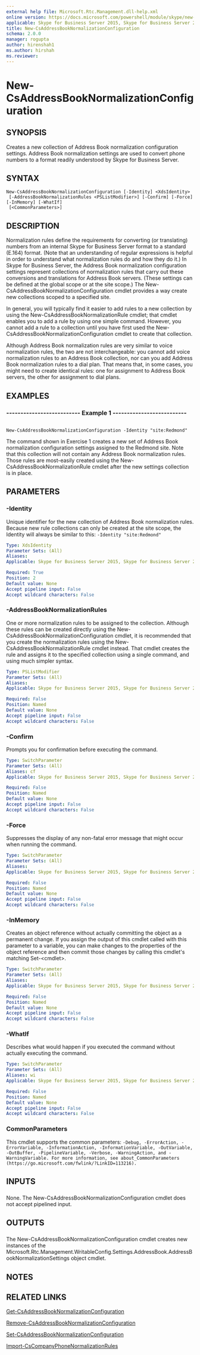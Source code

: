 ```yaml
---
external help file: Microsoft.Rtc.Management.dll-help.xml
online version: https://docs.microsoft.com/powershell/module/skype/new-csaddressbooknormalizationconfiguration
applicable: Skype for Business Server 2015, Skype for Business Server 2019
title: New-CsAddressBookNormalizationConfiguration
schema: 2.0.0
manager: rogupta
author: hirenshah1
ms.author: hirshah
ms.reviewer:
---
```


# New-CsAddressBookNormalizationConfiguration

## SYNOPSIS
Creates a new collection of Address Book normalization configuration settings.
Address Book normalization settings are used to convert phone numbers to a format readily understood by Skype for Business Server.

## SYNTAX

```
New-CsAddressBookNormalizationConfiguration [-Identity] <XdsIdentity>
 [-AddressBookNormalizationRules <PSListModifier>] [-Confirm] [-Force] [-InMemory] [-WhatIf]
 [<CommonParameters>]
```

## DESCRIPTION
Normalization rules define the requirements for converting (or translating) numbers from an internal Skype for Business Server format to a standard (E.164) format.
(Note that an understanding of regular expressions is helpful in order to understand what normalization rules do and how they do it.) In Skype for Business Server, the Address Book normalization configuration settings represent collections of normalization rules that carry out these conversions and translations for Address Book servers.
(These settings can be defined at the global scope or at the site scope.) The New-CsAddressBookNormalizationConfiguration cmdlet provides a way create new collections scoped to a specified site.

In general, you will typically find it easier to add rules to a new collection by using the New-CsAddressBookNormalizationRule cmdlet; that cmdlet enables you to add a rule by using one simple command.
However, you cannot add a rule to a collection until you have first used the New-CsAddressBookNormalizationConfiguration cmdlet to create that collection.

Although Address Book normalization rules are very similar to voice normalization rules, the two are not interchangeable: you cannot add voice normalization rules to an Address Book collection, nor can you add Address Book normalization rules to a dial plan.
That means that, in some cases, you might need to create identical rules: one for assignment to Address Book servers, the other for assignment to dial plans.

## EXAMPLES

### -------------------------- Example 1 -------------------------- 
```

New-CsAddressBookNormalizationConfiguration -Identity "site:Redmond"
```

The command shown in Exercise 1 creates a new set of Address Book normalization configuration settings assigned to the Redmond site.
Note that this collection will not contain any Address Book normalization rules.
Those rules are most-easily created using the New-CsAddressBookNormalizationRule cmdlet after the new settings collection is in place.


## PARAMETERS

### -Identity
Unique identifier for the new collection of Address Book normalization rules.
Because new rule collections can only be created at the site scope, the Identity will always be similar to this: `-Identity "site:Redmond"`

```yaml
Type: XdsIdentity
Parameter Sets: (All)
Aliases: 
Applicable: Skype for Business Server 2015, Skype for Business Server 2019

Required: True
Position: 2
Default value: None
Accept pipeline input: False
Accept wildcard characters: False
```

### -AddressBookNormalizationRules
One or more normalization rules to be assigned to the collection.
Although these rules can be created directly using the New-CsAddressBookNormalizationConfiguration cmdlet, it is recommended that you create the normalization rules using the New-CsAddressBookNormalizationRule cmdlet instead.
That cmdlet creates the rule and assigns it to the specified collection using a single command, and using much simpler syntax.

```yaml
Type: PSListModifier
Parameter Sets: (All)
Aliases: 
Applicable: Skype for Business Server 2015, Skype for Business Server 2019

Required: False
Position: Named
Default value: None
Accept pipeline input: False
Accept wildcard characters: False
```

### -Confirm
Prompts you for confirmation before executing the command.

```yaml
Type: SwitchParameter
Parameter Sets: (All)
Aliases: cf
Applicable: Skype for Business Server 2015, Skype for Business Server 2019

Required: False
Position: Named
Default value: None
Accept pipeline input: False
Accept wildcard characters: False
```

### -Force
Suppresses the display of any non-fatal error message that might occur when running the command.

```yaml
Type: SwitchParameter
Parameter Sets: (All)
Aliases: 
Applicable: Skype for Business Server 2015, Skype for Business Server 2019

Required: False
Position: Named
Default value: None
Accept pipeline input: False
Accept wildcard characters: False
```

### -InMemory
Creates an object reference without actually committing the object as a permanent change.
If you assign the output of this cmdlet called with this parameter to a variable, you can make changes to the properties of the object reference and then commit those changes by calling this cmdlet's matching Set-\<cmdlet\>.

```yaml
Type: SwitchParameter
Parameter Sets: (All)
Aliases: 
Applicable: Skype for Business Server 2015, Skype for Business Server 2019

Required: False
Position: Named
Default value: None
Accept pipeline input: False
Accept wildcard characters: False
```

### -WhatIf
Describes what would happen if you executed the command without actually executing the command.

```yaml
Type: SwitchParameter
Parameter Sets: (All)
Aliases: wi
Applicable: Skype for Business Server 2015, Skype for Business Server 2019

Required: False
Position: Named
Default value: None
Accept pipeline input: False
Accept wildcard characters: False
```

### CommonParameters
This cmdlet supports the common parameters: `-Debug, -ErrorAction, -ErrorVariable, -InformationAction, -InformationVariable, -OutVariable, -OutBuffer, -PipelineVariable, -Verbose, -WarningAction, and -WarningVariable. For more information, see about_CommonParameters (https://go.microsoft.com/fwlink/?LinkID=113216).`

## INPUTS

###  
None.
The New-CsAddressBookNormalizationConfiguration cmdlet does not accept pipelined input.

## OUTPUTS

###  
The New-CsAddressBookNormalizationConfiguration cmdlet creates new instances of the Microsoft.Rtc.Management.WritableConfig.Settings.AddressBook.AddressBookNormalizationSettings object cmdlet.

## NOTES

## RELATED LINKS

[Get-CsAddressBookNormalizationConfiguration](Get-CsAddressBookNormalizationConfiguration.md)

[Remove-CsAddressBookNormalizationConfiguration](Remove-CsAddressBookNormalizationConfiguration.md)

[Set-CsAddressBookNormalizationConfiguration](Set-CsAddressBookNormalizationConfiguration.md)

[Import-CsCompanyPhoneNormalizationRules](Import-CsCompanyPhoneNormalizationRules.md)


